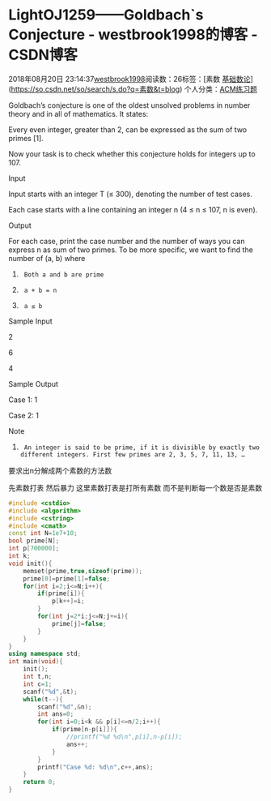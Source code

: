 # LightOJ1259——Goldbach`s Conjecture - westbrook1998的博客 - CSDN博客





2018年08月20日 23:14:37[westbrook1998](https://me.csdn.net/westbrook1998)阅读数：26标签：[素数																[基础数论](https://so.csdn.net/so/search/s.do?q=基础数论&t=blog)](https://so.csdn.net/so/search/s.do?q=素数&t=blog)
个人分类：[ACM练习题](https://blog.csdn.net/westbrook1998/article/category/7652684)








> 
Goldbach’s conjecture is one of the oldest unsolved problems in number theory and in all of mathematics. It states: 

  Every even integer, greater than 2, can be expressed as the sum of two primes [1]. 

  Now your task is to check whether this conjecture holds for integers up to 107. 

  Input 

  Input starts with an integer T (≤ 300), denoting the number of test cases. 

  Each case starts with a line containing an integer n (4 ≤ n ≤ 107, n is even). 

  Output 

  For each case, print the case number and the number of ways you can express n as sum of two primes. To be more specific, we want to find the number of (a, b) where 

  1)      Both a and b are prime 

  2)      a + b = n 

  3)      a ≤ b 

  Sample Input 

  2 

  6 

  4 

  Sample Output 

  Case 1: 1 

  Case 2: 1 

  Note 

  1.      An integer is said to be prime, if it is divisible by exactly two different integers. First few primes are 2, 3, 5, 7, 11, 13, …
要求出n分解成两个素数的方法数 

先素数打表 然后暴力 这里素数打表是打所有素数 而不是判断每一个数是否是素数

```cpp
#include <cstdio>
#include <algorithm>
#include <cstring>
#include <cmath>
const int N=1e7+10;
bool prime[N];
int p[700000];
int k;
void init(){
    memset(prime,true,sizeof(prime));
    prime[0]=prime[1]=false;
    for(int i=2;i<=N;i++){
        if(prime[i]){
            p[k++]=i;
        }
        for(int j=2*i;j<=N;j+=i){
            prime[j]=false;
        }
    }
}
using namespace std;
int main(void){
    init();
    int t,n;
    int c=1;
    scanf("%d",&t);
    while(t--){
        scanf("%d",&n);
        int ans=0;
        for(int i=0;i<k && p[i]<=n/2;i++){
            if(prime[n-p[i]]){
                //printf("%d %d\n",p[i],n-p[i]);
                ans++;
            }
        }
        printf("Case %d: %d\n",c++,ans);
    }
    return 0;
}
```






